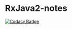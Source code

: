 # RxJava2-notes

[![Codacy Badge](https://api.codacy.com/project/badge/Grade/54bcf0c54baf4ae18206f9b8be321944)](https://www.codacy.com/app/Sogrey/RxJava2-notes?utm_source=github.com&amp;utm_medium=referral&amp;utm_content=Sogrey/RxJava2-notes&amp;utm_campaign=Badge_Grade)

